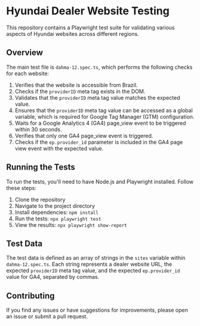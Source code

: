 # Hyundai Dealer Website Testing

This repository contains a Playwright test suite for validating various aspects of Hyundai websites across different regions.

## Overview

The main test file is `dahma-12.spec.ts`, which performs the following checks for each website:

1. Verifies that the website is accessible from Brazil.
2. Checks if the `providerID` meta tag exists in the DOM.
3. Validates that the `providerID` meta tag value matches the expected value.
4. Ensures that the `providerID` meta tag value can be accessed as a global variable, which is required for Google Tag Manager (GTM) configuration.
5. Waits for a Google Analytics 4 (GA4) page_view event to be triggered within 30 seconds.
6. Verifies that only one GA4 page_view event is triggered.
7. Checks if the `ep.provider_id` parameter is included in the GA4 page view event with the expected value.

## Running the Tests

To run the tests, you'll need to have Node.js and Playwright installed. Follow these steps:

1. Clone the repository
2. Navigate to the project directory
3. Install dependencies: `npm install`
4. Run the tests: `npx playwright test`
5. View the results: `npx playwright show-report`

## Test Data

The test data is defined as an array of strings in the `sites` variable within `dahma-12.spec.ts`. Each string represents a dealer website URL, the expected `providerID` meta tag value, and the expected `ep.provider_id` value for GA4, separated by commas.

## Contributing

If you find any issues or have suggestions for improvements, please open an issue or submit a pull request.
